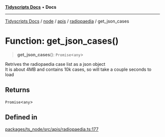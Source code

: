 [**Tidyscripts Docs**](../../../../../../../README.md) • **Docs**

***

[Tidyscripts Docs](../../../../../../../globals.md) / [node](../../../../../README.md) / [apis](../../../README.md) / [radiopaedia](../README.md) / get\_json\_cases

# Function: get\_json\_cases()

> **get\_json\_cases**(): `Promise`\<`any`\>

Retrives the radiopaedia case list as a json object  
It is about 4MB and contains 10k cases, so will take a couple seconds to load

## Returns

`Promise`\<`any`\>

## Defined in

[packages/ts\_node/src/apis/radiopaedia.ts:177](https://github.com/sheunaluko/tidyscripts/blob/master/packages/ts_node/src/apis/radiopaedia.ts#L177)
